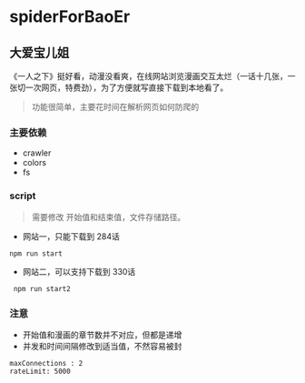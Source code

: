 # spiderForBaoEr

## 大爱宝儿姐

《一人之下》挺好看，动漫没看爽，在线网站浏览漫画交互太烂（一话十几张，一张切一次网页，特费劲），为了方便就写直接下载到本地看了。

> 功能很简单，主要花时间在解析网页如何防爬的

### 主要依赖
 - crawler
 - colors
 - fs

### script

> 需要修改 开始值和结束值，文件存储路径。

- 网站一，只能下载到 284话

 ```
 npm run start
 ```

- 网站二，可以支持下载到 330话

```
 npm run start2
```

### 注意
- 开始值和漫画的章节数并不对应，但都是递增
- 并发和时间间隔修改到适当值，不然容易被封

```
maxConnections : 2
rateLimit: 5000
```
